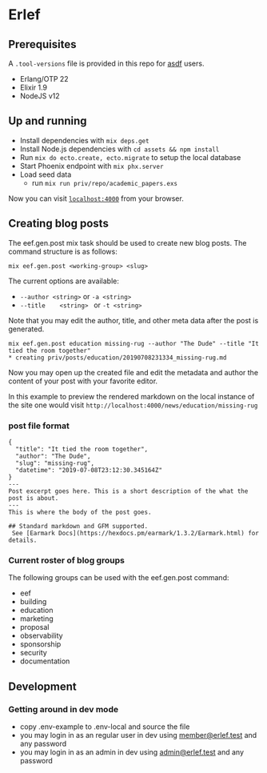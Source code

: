 # Erlef

## Prerequisites

 A `.tool-versions` file is provided in this repo for [asdf](https://asdf-vm.com/) users.

 - Erlang/OTP 22
 - Elixir 1.9
 - NodeJS v12

## Up and running

  * Install dependencies with `mix deps.get`
  * Install Node.js dependencies with `cd assets && npm install`
  * Run `mix do ecto.create, ecto.migrate` to setup the local database
  * Start Phoenix endpoint with `mix phx.server`
  * Load seed data
    - run `mix run priv/repo/academic_papers.exs`

Now you can visit [`localhost:4000`](http://localhost:4000) from your browser.

## Creating blog posts

The eef.gen.post mix task should be used to create new blog posts. The command structure is as follows:

`mix eef.gen.post <working-group> <slug>`

The current options are available:

- `--author <string>` or  `-a <string>`
- `--title    <string> ` or `-t <string>`

Note that you may edit the author, title, and other meta data after the post is generated.

```shell
mix eef.gen.post education missing-rug --author "The Dude" --title "It tied the room together"
* creating priv/posts/education/20190708231334_missing-rug.md
```
Now you may open up the created file and edit the metadata and author the content of your post with your favorite editor.

In this example to preview the rendered markdown on the local instance of the site one would visit
`http://localhost:4000/news/education/missing-rug`

### post file format

```
{
  "title": "It tied the room together",
  "author": "The Dude",
  "slug": "missing-rug",
  "datetime": "2019-07-08T23:12:30.345164Z"
}
---
Post excerpt goes here. This is a short description of the what the post is about.
---
This is where the body of the post goes.

## Standard markdown and GFM supported.
 See [Earmark Docs](https://hexdocs.pm/earmark/1.3.2/Earmark.html) for details.

```

### Current roster of blog groups

 The following groups can be used with the eef.gen.post command:

 - eef
 - building
 - education
 - marketing
 - proposal
 - observability
 - sponsorship
 - security
 - documentation

## Development

### Getting around in dev mode
- copy .env-example to .env-local and source the file
- you may login in as an regular user in dev using member@erlef.test and any password
- you may login in as an admin in dev using admin@erlef.test and any password

